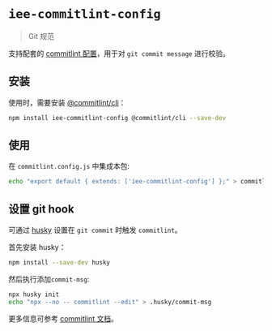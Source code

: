 # `iee-commitlint-config`

> Git 规范

支持配套的 [commitlint 配置](https://commitlint.js.org/#/concepts-shareable-config)，用于对 `git commit message` 进行校验。

## 安装

使用时，需要安装 [@commitlint/cli](https://www.npmjs.com/package/@commitlint/cli)：

```bash
npm install iee-commitlint-config @commitlint/cli --save-dev
```

## 使用

在 `commitlint.config.js` 中集成本包:

```bash
echo "export default { extends: ['iee-commitlint-config'] };" > commitlint.config.js
```

## 设置 git hook

可通过 [husky](https://www.npmjs.com/package/husky) 设置在 `git commit` 时触发 `commitlint`。

首先安装 husky：

```bash
npm install --save-dev husky
```

然后执行添加`commit-msg`:

```bash
npx husky init
echo "npx --no -- commitlint --edit" > .husky/commit-msg
```

更多信息可参考 [commitlint 文档](https://commitlint.js.org/#/guides-local-setup?id=install-husky)。
